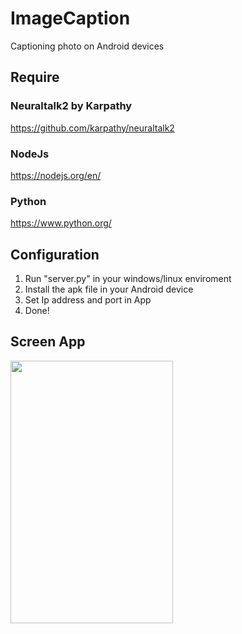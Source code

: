 # ImageCaption
Captioning photo on Android devices

## Require

### Neuraltalk2 by Karpathy
https://github.com/karpathy/neuraltalk2

### NodeJs
https://nodejs.org/en/

### Python
https://www.python.org/

## Configuration
1) Run "server.py" in your windows/linux enviroment<br>
2) Install the apk file in your Android device <br>
3) Set Ip address and port in App <br>
4) Done!

## Screen App

<a href="url"><img src="https://bn1302files.storage.live.com/y4m4P_vJkq5amb1fapNzO_E61povSQJKAfXgUyv2JHt2Wv6ABF7EaaKPoh2X9LSA155IZFYs129a5yhx9gAA9d_BmJkp9cs5wI_O-ahM6-MgyI0yJmaThnNhXHBYO2VPkcE0mw4yAUw7W9dsOzYL1EVLiJzEOWgeUeXptBx5ulT56KsbSfrmXNOdxki0DM3YlcSbjPOOPh3nLES30IHie-WJA/img.jpg" align="left" height="420" width="260" ></a>
